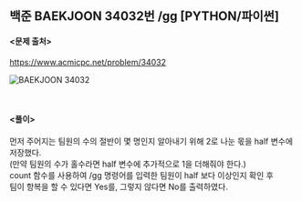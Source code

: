 ## 백준 BAEKJOON 34032번 /gg [PYTHON/파이썬]

#### <문제 출처><br>
https://www.acmicpc.net/problem/34032

![BAEKJOON 34032](https://img1.daumcdn.net/thumb/R1280x0/?scode=mtistory2&fname=https%3A%2F%2Fblog.kakaocdn.net%2Fdna%2Fb3El8W%2FbtsPVIvVmmg%2FAAAAAAAAAAAAAAAAAAAAAF9d9ViK1JfS1X0Xh56oD5I2P11alSgjtv7HFt-RvieM%2Fimg.png%3Fcredential%3DyqXZFxpELC7KVnFOS48ylbz2pIh7yKj8%26expires%3D1756652399%26allow_ip%3D%26allow_referer%3D%26signature%3D7b5QYFPMihM%252B7OuWtHp0p23bAxc%253D)


<br>

#### <풀이><br>

먼저 주어지는 팀원의 수의 절반이 몇 명인지 알아내기 위해 2로 나눈 몫을 half 변수에 저장했다.  
(만약 팀원의 수가 홀수라면 half 변수에 추가적으로 1을 더해줘야 한다.)  
count 함수를 사용하여 /gg 명령어를 입력한 팀원이 half 보다 이상인지 확인 후  
팀이 항복을 할 수 있다면 Yes를, 그렇지 않다면 No를 출력하였다.  